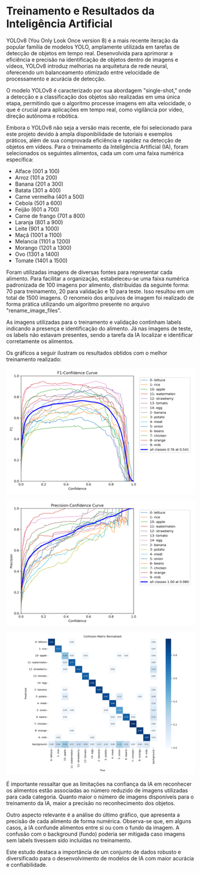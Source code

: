 # Treinamento e Resultados da Inteligência Artificial

YOLOv8 (You Only Look Once version 8) é a mais recente iteração da popular família de modelos YOLO, amplamente utilizada em tarefas de detecção de objetos em tempo real. Desenvolvida para aprimorar a eficiência e precisão na identificação de objetos dentro de imagens e vídeos, YOLOv8 introduz melhorias na arquitetura de rede neural, oferecendo um balanceamento otimizado entre velocidade de processamento e acurácia de detecção.

O modelo YOLOv8 é caracterizado por sua abordagem "single-shot," onde a detecção e a classificação dos objetos são realizadas em uma única etapa, permitindo que o algoritmo processe imagens em alta velocidade, o que é crucial para aplicações em tempo real, como vigilância por vídeo, direção autônoma e robótica.

Embora o YOLOv8 não seja a versão mais recente, ele foi selecionado para este projeto devido à ampla disponibilidade de tutoriais e exemplos práticos, além de sua comprovada eficiência e rapidez na detecção de objetos em vídeos. Para o treinamento da Inteligência Artificial (IA), foram selecionados os seguintes alimentos, cada um com uma faixa numérica específica:
 * Alface (001 a 100)
 * Arroz (101 a 200)
 * Banana (201 a 300)
 * Batata (301 a 400)
 * Carne vermelha (401 a 500)
 * Cebola (501 a 600)
 * Feijão (601 a 700)
 * Carne de frango (701 a 800)
 * Laranja (801 a 900)
 * Leite (901 a 1000)
 * Maçã (1001 a 1100)
 * Melancia (1101 a 1200)
 * Morango (1201 a 1300)
 * Ovo (1301 a 1400)
 * Tomate (1401 a 1500)

Foram utilizadas imagens de diversas fontes para representar cada alimento. Para facilitar a organização, estabeleceu-se uma faixa numérica padronizada de 100 imagens por alimento, distribuídas da seguinte forma: 70 para treinamento, 20 para validação e 10 para teste. Isso resultou em um total de 1500 imagens. O renomeio dos arquivos de imagem foi realizado de forma prática utilizando um algoritmo presente no arquivo "rename_image_files".

As imagens utilizadas para o treinamento e validação continham labels indicando a presença e identificação do alimento. Já nas imagens de teste, os labels não estavam presentes, sendo a tarefa da IA localizar e identificar corretamente os alimentos.

Os gráficos a seguir ilustram os resultados obtidos com o melhor treinamento realizado:

![](https://github.com/suzuki1994/PI3-2024/blob/main/Figuras/F1_curva.png)

![](https://github.com/suzuki1994/PI3-2024/blob/main/Figuras/P_curva.png)

![](https://github.com/suzuki1994/PI3-2024/blob/main/Figuras/CFN.png)

É importante ressaltar que as limitações na confiança da IA em reconhecer os alimentos estão associadas ao número reduzido de imagens utilizadas para cada categoria. Quanto maior o número de imagens disponíveis para o treinamento da IA, maior a precisão no reconhecimento dos objetos.

Outro aspecto relevante é a análise do último gráfico, que apresenta a precisão de cada alimento de forma numérica. Observa-se que, em alguns casos, a IA confunde alimentos entre si ou com o fundo da imagem. A confusão com o background (fundo) poderia ser mitigada caso imagens sem labels tivessem sido incluídas no treinamento.

Este estudo destaca a importância de um conjunto de dados robusto e diversificado para o desenvolvimento de modelos de IA com maior acurácia e confiabilidade.
